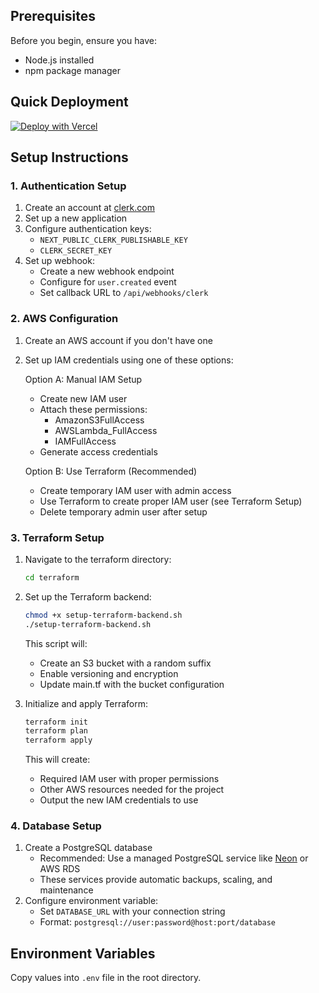 ## Prerequisites

Before you begin, ensure you have:

- Node.js installed
- npm package manager

## Quick Deployment

[![Deploy with Vercel](https://vercel.com/button)](https://vercel.com/new/clone?repository-url=https://github.com/seafoundry/newfish&env=NEXT_PUBLIC_CLERK_PUBLISHABLE_KEY,CLERK_SECRET_KEY,AWS_REGION,AWS_ACCESS_KEY_ID,AWS_SECRET_ACCESS_KEY,DATABASE_URL,CLERK_WEBHOOK_SECRET,BUCKET_NAME&envDescription=API%20keys%20needed%20for%20this%20application)

## Setup Instructions

### 1. Authentication Setup

1. Create an account at [clerk.com](https://clerk.com)
2. Set up a new application
3. Configure authentication keys:
   - `NEXT_PUBLIC_CLERK_PUBLISHABLE_KEY`
   - `CLERK_SECRET_KEY`
4. Set up webhook:
   - Create a new webhook endpoint
   - Configure for `user.created` event
   - Set callback URL to `/api/webhooks/clerk`

### 2. AWS Configuration

1. Create an AWS account if you don't have one
2. Set up IAM credentials using one of these options:

   Option A: Manual IAM Setup

   - Create new IAM user
   - Attach these permissions:
     - AmazonS3FullAccess
     - AWSLambda_FullAccess
     - IAMFullAccess
   - Generate access credentials

   Option B: Use Terraform (Recommended)

   - Create temporary IAM user with admin access
   - Use Terraform to create proper IAM user (see Terraform Setup)
   - Delete temporary admin user after setup

### 3. Terraform Setup

1. Navigate to the terraform directory:
   ```bash
   cd terraform
   ```
2. Set up the Terraform backend:

   ```bash
   chmod +x setup-terraform-backend.sh
   ./setup-terraform-backend.sh
   ```

   This script will:

   - Create an S3 bucket with a random suffix
   - Enable versioning and encryption
   - Update main.tf with the bucket configuration

3. Initialize and apply Terraform:
   ```bash
   terraform init
   terraform plan
   terraform apply
   ```
   This will create:
   - Required IAM user with proper permissions
   - Other AWS resources needed for the project
   - Output the new IAM credentials to use

### 4. Database Setup

1. Create a PostgreSQL database
   - Recommended: Use a managed PostgreSQL service like [Neon](https://neon.tech) or AWS RDS
   - These services provide automatic backups, scaling, and maintenance
2. Configure environment variable:
   - Set `DATABASE_URL` with your connection string
   - Format: `postgresql://user:password@host:port/database`

## Environment Variables

Copy values into `.env` file in the root directory.
